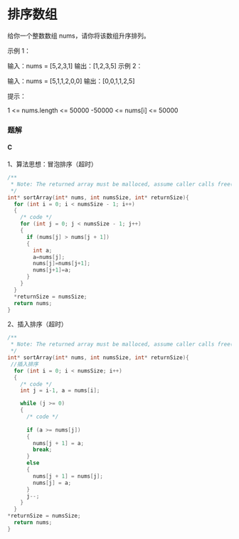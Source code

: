 # 排序数组

给你一个整数数组 nums，请你将该数组升序排列。

 

示例 1：

输入：nums = [5,2,3,1]
输出：[1,2,3,5]
示例 2：

输入：nums = [5,1,1,2,0,0]
输出：[0,0,1,1,2,5]


提示：

1 <= nums.length <= 50000
-50000 <= nums[i] <= 50000

### 题解

#### C

1、算法思想：冒泡排序（超时）

```C
/**
 * Note: The returned array must be malloced, assume caller calls free().
 */
int* sortArray(int* nums, int numsSize, int* returnSize){
  for (int i = 0; i < numsSize - 1; i++)
  {
    /* code */
    for (int j = 0; j < numsSize - 1; j++)
    {
      if (nums[j] > nums[j + 1])
      {
        int a;
        a=nums[j];
        nums[j]=nums[j+1];
        nums[j+1]=a;
      }
    }
  }
  *returnSize = numsSize;
  return nums;
}
```

2、插入排序（超时）

```c
/**
 * Note: The returned array must be malloced, assume caller calls free().
 */
int* sortArray(int* nums, int numsSize, int* returnSize){
 //插入排序
  for (int i = 0; i < numsSize; i++)
  {
    /* code */
    int j = i-1, a = nums[i];

    while (j >= 0)
    {
      /* code */
      
      if (a >= nums[j])
      {
        nums[j + 1] = a;
        break;
      }
      else
      {
        nums[j + 1] = nums[j];
        nums[j] = a;
      }
      j--;
    }
  }
*returnSize = numsSize;
  return nums;
}
```

